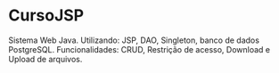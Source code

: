 # CursoJSP
Sistema Web Java. 
Utilizando: JSP, DAO, Singleton, banco de dados PostgreSQL.
Funcionalidades: CRUD, Restrição de acesso, Download e Upload de arquivos.
